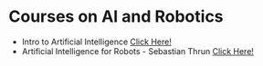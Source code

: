 # Courses on AI and Robotics

* Intro to Artificial Intelligence [Click Here!](https://classroom.udacity.com/courses/cs271)
* Artificial Intelligence for Robots - Sebastian Thrun [Click Here!](https://classroom.udacity.com/courses/cs373)

